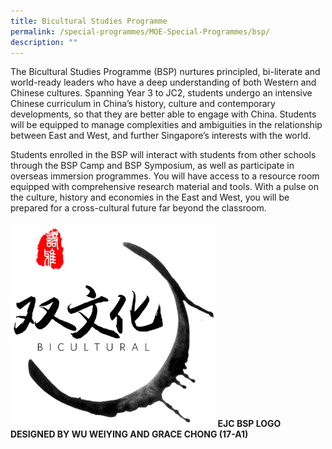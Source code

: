 ```yaml
---
title: Bicultural Studies Programme
permalink: /special-programmes/MOE-Special-Programmes/bsp/
description: ""
---
```




The Bicultural Studies Programme (BSP) nurtures principled, bi-literate and world-ready leaders who have a deep understanding of both Western and Chinese cultures. Spanning Year 3 to JC2, students undergo an intensive Chinese curriculum in China’s history, culture and contemporary developments, so that they are better able to engage with China. Students will be equipped to manage complexities and ambiguities in the relationship between East and West, and further Singapore’s interests with the world.

Students enrolled in the BSP will interact with students from other schools through the BSP Camp and BSP Symposium, as well as participate in overseas immersion programmes. You will have access to a resource room equipped with comprehensive research material and tools. With a pulse on the culture, history and economies in the East and West, you will be prepared for a cross-cultural future far beyond the classroom.

<img src="/images/BSPC_Logo.jpeg" 
     style="width:65%">
**EJC BSP LOGO DESIGNED BY WU WEIYING AND GRACE CHONG (17-A1)**
